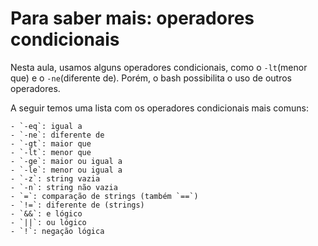 # Para saber mais: operadores condicionais

Nesta aula, usamos alguns operadores condicionais, como o `-lt`(menor que) e o `-ne`(diferente
de). Porém, o bash possibilita o uso de outros operadores.

A seguir temos uma lista com os operadores condicionais mais comuns:

    - `-eq`: igual a
    - `-ne`: diferente de
    - `-gt`: maior que
    - `-lt`: menor que
    - `-ge`: maior ou igual a
    - `-le`: menor ou igual a
    - `-z`: string vazia
    - `-n`: string não vazia
    - `=`: comparação de strings (também `==`)
    - `!=`: diferente de (strings)
    - `&&`: e lógico
    - `||`: ou lógico
    - `!`: negação lógica

